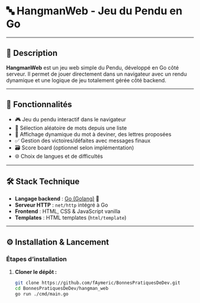 # 🔤 HangmanWeb - Jeu du Pendu en Go

---

## 📝 Description

**HangmanWeb** est un jeu web simple du Pendu, développé en Go côté serveur. Il permet de jouer directement dans un navigateur avec un rendu dynamique et une logique de jeu totalement gérée côté backend.

---

## 🌟 Fonctionnalités

- 🎮 Jeu du pendu interactif dans le navigateur
- 🧠 Sélection aléatoire de mots depuis une liste
- 🧾 Affichage dynamique du mot à deviner, des lettres proposées
- ✅ Gestion des victoires/défaites avec messages finaux
- 🗃️ Score board (optionnel selon implémentation)
- 🌐 Choix de langues et de difficultés 

---

## 🛠️ Stack Technique

- **Langage backend** : [Go (Golang)](https://golang.org/) 🦫
- **Serveur HTTP** : `net/http` intégré à Go
- **Frontend** : HTML, CSS & JavaScript vanilla
- **Templates** : HTML templates (`html/template`)

---

## ⚙️ Installation & Lancement


### **Étapes d’installation**

1. **Cloner le dépôt :**

   ```bash
   git clone https://github.com/fAymeric/BonnesPratiquesDeDev.git
   cd BonnesPratiquesDeDev/hangman_web
   go run ./cmd/main.go
